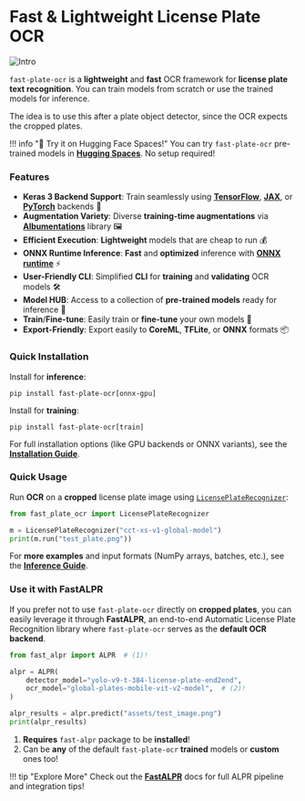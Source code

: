 # Fast & Lightweight License Plate OCR

![Intro](https://raw.githubusercontent.com/ankandrew/fast-plate-ocr/4a7dd34c9803caada0dc50a33b59487b63dd4754/extra/demo.gif)

`fast-plate-ocr` is a **lightweight** and **fast** OCR framework for **license plate text recognition**. You can train
models from scratch or use the trained models for inference.

The idea is to use this after a plate object detector, since the OCR expects the cropped plates.

!!! info "🚀 Try it on Hugging Face Spaces!"
    You can try `fast-plate-ocr` pre-trained models in [**Hugging Spaces**](https://huggingface.co/spaces/ankandrew/fast-alpr).
    No setup required!


### Features

- **Keras 3 Backend Support**: Train seamlessly using **[TensorFlow](https://www.tensorflow.org/)**, **[JAX](https://github.com/google/jax)**, or **[PyTorch](https://pytorch.org/)** backends 🧠
- **Augmentation Variety**: Diverse **training-time augmentations** via **[Albumentations](https://albumentations.ai/)** library 🖼️
- **Efficient Execution**: **Lightweight** models that are cheap to run 💰
- **ONNX Runtime Inference**: **Fast** and **optimized** inference with **[ONNX runtime](https://onnxruntime.ai/)** ⚡
- **User-Friendly CLI**: Simplified **CLI** for **training** and **validating** OCR models 🛠️
- **Model HUB**: Access to a collection of **pre-trained models** ready for inference 🌟
- **Train**/**Fine-tune**: Easily train or **fine-tune** your own models 🔧
- **Export-Friendly**: Export easily to **CoreML**, **TFLite**, or **ONNX** formats 📦

### Quick Installation

Install for **inference**:

```shell
pip install fast-plate-ocr[onnx-gpu]
```

Install for **training**:

```shell
pip install fast-plate-ocr[train]
```

For full installation options (like GPU backends or ONNX variants), see the [**Installation Guide**](installation.md).

### Quick Usage

Run **OCR** on a **cropped** license plate image using [`LicensePlateRecognizer`](reference/inference/inference_class.md):

```python
from fast_plate_ocr import LicensePlateRecognizer

m = LicensePlateRecognizer("cct-xs-v1-global-model")
print(m.run("test_plate.png"))
```

For **more examples** and input formats (NumPy arrays, batches, etc.), see the [**Inference Guide**](inference/running_inference.md).

### Use it with FastALPR

If you prefer not to use `fast-plate-ocr` directly on **cropped plates**, you can easily leverage it through **FastALPR**,
an end-to-end Automatic License Plate Recognition library where `fast-plate-ocr` serves as the **default OCR backend**.


```python
from fast_alpr import ALPR  # (1)!

alpr = ALPR(
    detector_model="yolo-v9-t-384-license-plate-end2end",
    ocr_model="global-plates-mobile-vit-v2-model",  # (2)!
)

alpr_results = alpr.predict("assets/test_image.png")
print(alpr_results)
```

1. **Requires** `fast-alpr` package to be **installed**!
2. Can be **any** of the default `fast-plate-ocr` **trained** models or **custom** ones too!

!!! tip "Explore More"
    Check out the [**FastALPR**](https://github.com/ankandrew/fast-alpr) docs for full ALPR pipeline and integration tips!
